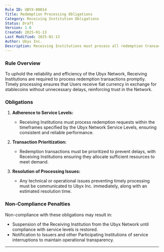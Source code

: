 ```yaml
---
Rule ID: UBYX-00014  
Title: Redemption Processing Obligations  
Category: Receiving Institution Obligations  
Status: Draft  
Version: 1.0  
Created: 2025-01-13  
Last Modified: 2025-01-13  
Author: Ubyx Inc.  
Description: Receiving Institutions must process all redemption transactions promptly and in accordance with the Ubyx Network Service Levels, ensuring a seamless experience for Users and Participating Institutions.
---
```


### Rule Overview
To uphold the reliability and efficiency of the Ubyx Network, Receiving Institutions are required to process redemption transactions promptly. Timely processing ensures that Users receive fiat currency in exchange for stablecoins without unnecessary delays, reinforcing trust in the Network.

### Obligations
1. **Adherence to Service Levels:**
   - Receiving Institutions must process redemption requests within the timeframes specified by the Ubyx Network Service Levels, ensuring consistent and reliable performance.

2. **Transaction Prioritization:**
   - Redemption transactions must be prioritized to prevent delays, with Receiving Institutions ensuring they allocate sufficient resources to meet demand.

3. **Resolution of Processing Issues:**
   - Any technical or operational issues preventing timely processing must be communicated to Ubyx Inc. immediately, along with an estimated resolution time.

### Non-Compliance Penalties
Non-compliance with these obligations may result in:
- Suspension of the Receiving Institution from the Ubyx Network until compliance with service levels is restored.
- Notification to Issuers and other Participating Institutions of service interruptions to maintain operational transparency.

---
